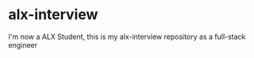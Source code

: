 # alx-interview
I'm now a ALX Student, this is my alx-interview repository as a full-stack engineer
